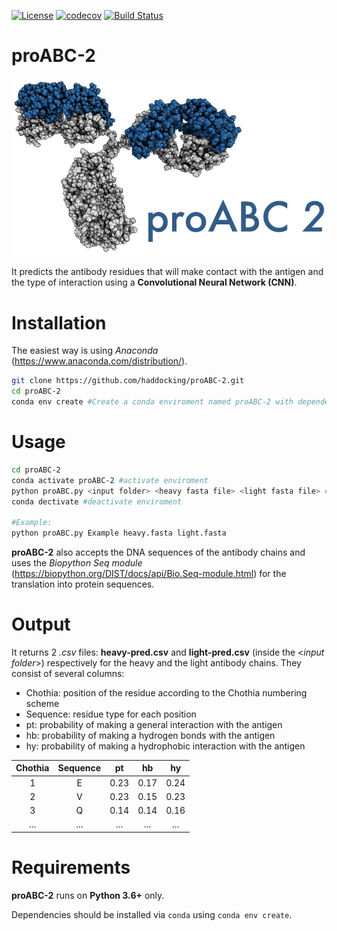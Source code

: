 [![License](https://img.shields.io/badge/License-Apache%202.0-yellowgreen.svg)](https://opensource.org/licenses/Apache-2.0) 
[![codecov](https://codecov.io/gh/haddocking/proABC-2/branch/master/graph/badge.svg?token=4C4tfGxpuQ)](https://codecov.io/gh/haddocking/proABC-2) 
[![Build Status](http://alembick.science.uu.nl:8080/buildStatus/icon?job=proABC-2%2Fmaster&subject=Build%20duration:%20%24%7Bduration%7D)](http://alembick.science.uu.nl:8080/job/proABC-2/job/master/) 
  
# proABC-2

![alt text](https://github.com/haddocking/proABC-2/blob/master/logo/logo.png)

It predicts the antibody residues that will make contact with the antigen and the type of interaction using a **Convolutional Neural Network (CNN)**.

# Installation

The easiest way is using *Anaconda* (https://www.anaconda.com/distribution/).

``` bash
git clone https://github.com/haddocking/proABC-2.git
cd proABC-2
conda env create #Create a conda enviroment named proABC-2 with dependencies
```


# Usage

``` bash
cd proABC-2
conda activate proABC-2 #activate enviroment
python proABC.py <input folder> <heavy fasta file> <light fasta file> #run code
conda dectivate #deactivate enviroment

#Example:
python proABC.py Example heavy.fasta light.fasta
```
**proABC-2** also accepts the DNA sequences of the antibody chains and uses the *Biopython Seq module* (https://biopython.org/DIST/docs/api/Bio.Seq-module.html) for the translation into protein sequences.

# Output

It returns 2 *.csv* files: **heavy-pred.csv** and **light-pred.csv** (inside the <*input folder*>) respectively for the heavy and the light antibody chains. 
They consist of  several columns: 

* Chothia: position of the residue according to the Chothia numbering scheme
* Sequence: residue type for each position 
* pt: probability of making a general interaction with the antigen
* hb: probability of making a hydrogen bonds with the antigen
* hy: probability of making a hydrophobic interaction with the antigen

| Chothia | Sequence | pt      | hb      | hy      | 
|:-------:|:--------:|:-------:|:-------:|:-------:|
| 1       | E        | 0.23    | 0.17    | 0.24    | 
| 2       | V        | 0.23    | 0.15    | 0.23    | 
| 3       | Q        | 0.14    | 0.14    | 0.16    | 
| ...     | ...      | ...     | ...     | ...     | 


# Requirements

**proABC-2** runs on **Python 3.6+** only.

Dependencies should be installed via ```conda``` using ```conda env create```.
